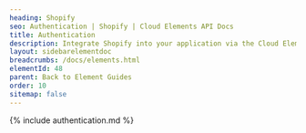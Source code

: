 ```yaml
---
heading: Shopify
seo: Authentication | Shopify | Cloud Elements API Docs
title: Authentication
description: Integrate Shopify into your application via the Cloud Elements APIs.
layout: sidebarelementdoc
breadcrumbs: /docs/elements.html
elementId: 48
parent: Back to Element Guides
order: 10
sitemap: false
---
```


{% include authentication.md %}

